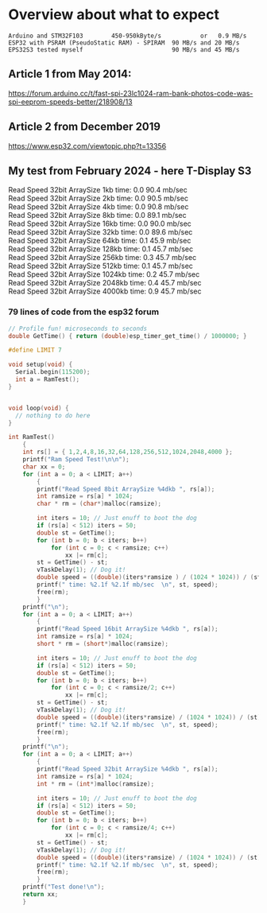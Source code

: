 # Overview about what to expect

```
Arduino and STM32F103        450-950kByte/s           or   0.9 MB/s
ESP32 with PSRAM (PseudoStatic RAM) - SPIRAM  90 MB/s and 20 MB/s
EPS32S3 tested myself                         90 MB/s and 45 MB/s
```

## Article 1 from May 2014:
https://forum.arduino.cc/t/fast-spi-23lc1024-ram-bank-photos-code-was-spi-eeprom-speeds-better/218908/13

## Article 2 from December 2019
https://www.esp32.com/viewtopic.php?t=13356

## My test from February 2024 - here T-Display S3

Read Speed 32bit ArraySize    1kb  time: 0.0 90.4 mb/sec  
Read Speed 32bit ArraySize    2kb  time: 0.0 90.5 mb/sec  
Read Speed 32bit ArraySize    4kb  time: 0.0 90.8 mb/sec  
Read Speed 32bit ArraySize    8kb  time: 0.0 89.1 mb/sec  
Read Speed 32bit ArraySize   16kb  time: 0.0 90.0 mb/sec  
Read Speed 32bit ArraySize   32kb  time: 0.0 89.6 mb/sec  
Read Speed 32bit ArraySize   64kb  time: 0.1 45.9 mb/sec  
Read Speed 32bit ArraySize  128kb  time: 0.1 45.7 mb/sec  
Read Speed 32bit ArraySize  256kb  time: 0.3 45.7 mb/sec  
Read Speed 32bit ArraySize  512kb  time: 0.1 45.7 mb/sec  
Read Speed 32bit ArraySize 1024kb  time: 0.2 45.7 mb/sec  
Read Speed 32bit ArraySize 2048kb  time: 0.4 45.7 mb/sec  
Read Speed 32bit ArraySize 4000kb  time: 0.9 45.7 mb/sec  

### 79 lines of code from the esp32 forum

``` C
// Profile fun! microseconds to seconds
double GetTime() { return (double)esp_timer_get_time() / 1000000; }

#define LIMIT 7

void setup(void) {
  Serial.begin(115200);
  int a = RamTest();
}


void loop(void) {
  // nothing to do here
}

int RamTest()
	{
	int rs[] = { 1,2,4,8,16,32,64,128,256,512,1024,2048,4000 };
	printf("Ram Speed Test!\n\n");
	char xx = 0;
	for (int a = 0; a < LIMIT; a++)
		{
		printf("Read Speed 8bit ArraySize %4dkb ", rs[a]);
		int ramsize = rs[a] * 1024;
		char * rm = (char*)malloc(ramsize);

		int iters = 10; // Just enuff to boot the dog
		if (rs[a] < 512) iters = 50;
		double st = GetTime();
		for (int b = 0; b < iters; b++)
			for (int c = 0; c < ramsize; c++)
				xx |= rm[c];
		st = GetTime() - st;
		vTaskDelay(1); // Dog it!
		double speed = ((double)(iters*ramsize ) / (1024 * 1024)) / (st);
		printf(" time: %2.1f %2.1f mb/sec  \n", st, speed);
		free(rm);
		}
	printf("\n");
	for (int a = 0; a < LIMIT; a++)
		{
		printf("Read Speed 16bit ArraySize %4dkb ", rs[a]);
		int ramsize = rs[a] * 1024;
		short * rm = (short*)malloc(ramsize);

		int iters = 10; // Just enuff to boot the dog
		if (rs[a] < 512) iters = 50;
		double st = GetTime();
		for (int b = 0; b < iters; b++)
			for (int c = 0; c < ramsize/2; c++)
				xx |= rm[c];
		st = GetTime() - st;
		vTaskDelay(1); // Dog it!
		double speed = ((double)(iters*ramsize) / (1024 * 1024)) / (st);
		printf(" time: %2.1f %2.1f mb/sec  \n", st, speed);
		free(rm);
		}
	printf("\n");
	for (int a = 0; a < LIMIT; a++)
		{
		printf("Read Speed 32bit ArraySize %4dkb ", rs[a]);
		int ramsize = rs[a] * 1024;
		int * rm = (int*)malloc(ramsize);

		int iters = 10; // Just enuff to boot the dog
		if (rs[a] < 512) iters = 50;
		double st = GetTime();
		for (int b = 0; b < iters; b++)
			for (int c = 0; c < ramsize/4; c++)
				xx |= rm[c];
		st = GetTime() - st;
		vTaskDelay(1); // Dog it!
		double speed = ((double)(iters*ramsize) / (1024 * 1024)) / (st);
		printf(" time: %2.1f %2.1f mb/sec  \n", st, speed);
		free(rm);
		}
	printf("Test done!\n");
	return xx;
	}
```
